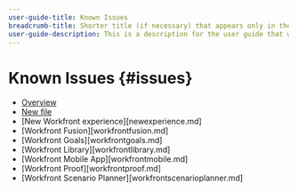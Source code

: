 ```yaml
---
user-guide-title: Known Issues
breadcrumb-title: Shorter title (if necessary) that appears only in the breadcrumb.
user-guide-description: This is a description for the user guide that will be displayed on the landing page.
---
```


# Known Issues {#issues}

+ [Overview](overview.md)
+ [New file](newfile.md)
+ [New Workfront experience][newexperience.md]
+ [Workfront Fusion][workfrontfusion.md]
+ [Workfront Goals][workfrontgoals.md]
+ [Workfront Library][workfrontlibrary.md]
+ [Workfront Mobile App][workfrontmobile.md]
+ [Workfront Proof][workfrontproof.md]
+ [Workfront Scenario Planner][workfrontscenarioplanner.md]


<!--

Articles must be added to this TOC file in order to render.

Use this list format to specify links to articles and section headings that expand and collapse in the left rail of the user guide.

An article link CANNOT be used as a section heading.

Page url - https://one.workfront.com/s/article/Known-Issues

Known Issues in the new Workfront experience
Known Issues in Workfront Fusion
Known Issues in Workfront Goals
Known Issues in Workfront Library
Known Issues in the Workfront Mobile App
Known Issues in Workfront Proof
Known Issues in Workfront Scenario Planner

-->
